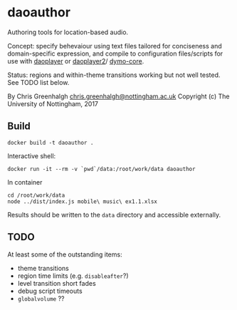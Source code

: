 # daoauthor

Authoring tools for location-based audio.

Concept: specify behevaiour using text files tailored for 
conciseness and domain-specific expression, and compile to 
configuration files/scripts for use with 
[daoplayer](https://github.com/cgreenhalgh/daoplayer) or
[daoplayer2](https://github.com/cgreenhalgh/daoplayer2)/
[dymo-core](https://github.com/dynamic-music/dymo-core).

Status: regions and within-theme transitions working but not well tested. 
See TODO list below.

By Chris Greenhalgh <chris.greenhalgh@nottingham.ac.uk>
Copyright (c) The University of Nottingham, 2017

## Build

```
docker build -t daoauthor .
```

Interactive shell:
```
docker run -it --rm -v `pwd`/data:/root/work/data daoauthor
```
In container
```
cd /root/work/data
node ../dist/index.js mobile\ music\ ex1.1.xlsx
```
Results should be written to the `data` directory and accessible externally.

## TODO

At least some of the outstanding items:

- theme transitions
- region time limits (e.g. `disableafter`?)
- level transition short fades
- debug script timeouts
- `globalvolume` ??
